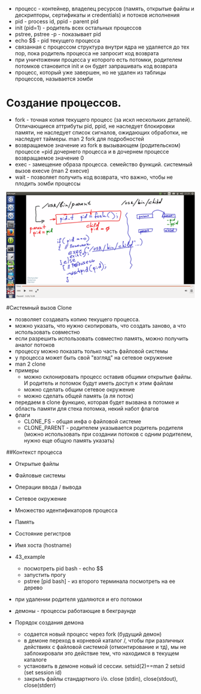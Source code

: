 
* процесс - контейнер, владелец ресурсов (память, открытые файлы и дескрипторы, сертификаты и credentials) и потоков исполнения
* pid - process id, ppid - parent pid
* init (pid=1) - родитель всех остальных процессов
* pstree, pstree -p - показывает pid
* echo $$ - pid текущего процесса
* связанная с процессом структура внутри ядра не удаляется до тех пор, пока родитель процесса не запросит код возврата
* при уничтожении процесса у которого есть потомки, родителем потомков становится init и он будет запрашивать код возврата
* процесс, который уже завершен, но не удален из таблицы процессов, называется зомби

Создание процессов. 
=

* fork - точная копия текущего процесс (за искл нескольких деталей). Отличающиеся аттрибуты pid, ppid, не наследует блокировки памяти, не наследует список сигналов, ожидающих обработки, не наследует таймеры. man 2 fork для подробностей
* возвращаемое значение из fork в вызывающем (родительском) процессе =pid дочернего процесса и в дочернем процессе возвращаемое значение 0
* exec - замещение образа процесса. семейство функций. системный вызов execve (man 2 execve)
* wait - позволяет получить код возврата, что важно, чтобы не плодить зомби процессы

![](pics/1.png)

#Системный вызов Clone

* позволяет создавать копию текущего процесса.
* можно указать, что нужно скопировать, что создать заново, а что использовать совместно
* если разрешить использовать совместно память, можно получить аналог потоков
* процессу можно показать только часть файловой системы
* у процесса может быть свой "взгляд" на сетевое окружение
* man 2 clone
* примеры
  * можно склонировать процесс оставив общими открытые файлы. И родитель и потомок будут иметь доступ к этим файлам
  * можно сделать общим сетевое окружение
  * можно сделать общей память (а ля поток)
* передаем в clone функцию, которая будет вызвана в потомке и область памяти для стека потомка, некий набот флагов
* флаги
  * CLONE_FS - общая инфа о файловой системе
  * CLONE_PARENT - родителем указывается родитель родителя (можно использовать при создании потоков с одним родителем, нужно еще общую память указать)

##Контекcт процесса

* Открытые файлы
* Файловые системы
* Операции ввода / вывода
* Сетевое окружение
* Множество идентификаторов процесса
* Память
* Состояние регистров
* Имя хоста (hostname)

* 43_example
  * посмотреть pid bash - echo $$
  * запустить прогу
  * pstree [pid bash] - из второго терминала посмотреть на ее дерево

* при удалении родителя удаляются и его потомки
* демоны - процессы работающие в бекграунде
* Порядок создания демона
  * содается новый процесс через fork (будущий демон)
  * в демоне переход в корневой каталог /, чтобы при различных действиях с файловой системой (отмонтирование и тд), мы не заблокировали это действие тем, что находимся в текущем каталоге
  * установить в демоне новый id сессии. setsid(2)==man 2 setsid (set session id)
  * закрыть файлы стандартного i/o. close (stdin), close(stdout), close(stderr)
  
